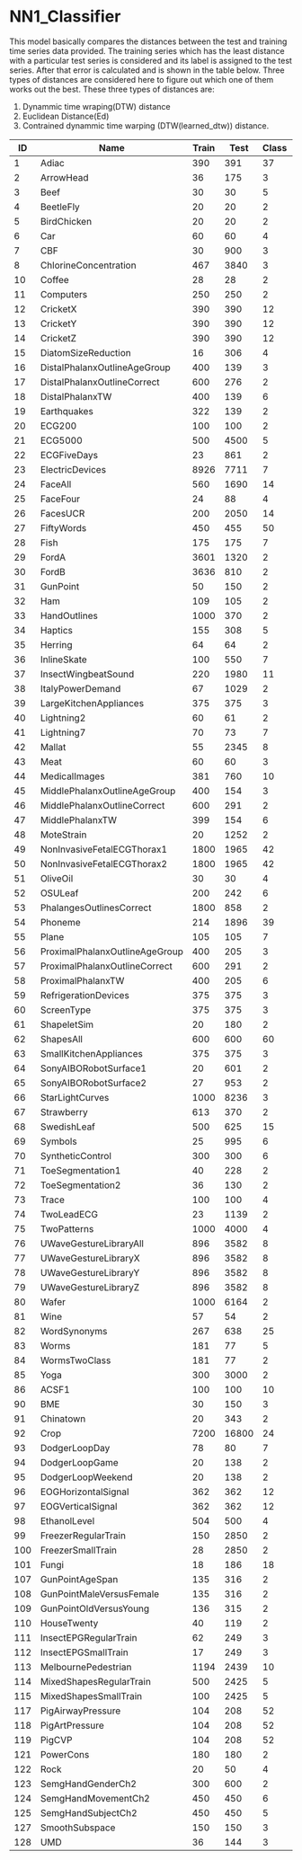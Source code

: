 # NN1_Classifier

This model basically compares the distances between the test and training time series data provided. The training series which has the least
distance with a particular test series is considered and its label is assigned to the test series. After that error is calculated and is shown in the table below.
Three types of distances are considered here to figure out which one of them works out the best. These three types of distances are:
1) Dynammic time wraping(DTW) distance
2) Euclidean Distance(Ed) 
3) Contrained dynammic time warping (DTW(learned_dtw)) distance.



| ID  |  Name |  Train | Test  | Class | Length | Ed | DTW((learned_w) | DTW(w=100) |
|-----|-------|--------|-------|-------|--------|----|-----------------|-------------|
|1	|Adiac	|390	|391	|37 | 	176 |	0.3887 |	0.3913 (3) |	0.3964 |
|2	|ArrowHead	|36|	175	|3|	251	|0.2000|	0.2000 (0)	|0.2971	|	
|3	|Beef|	30	|30|	5	|470	|0.3333	|0.3333 (0)	|0.3667	|
|4	|BeetleFly	|20|	20	|2|	512	|0.2500|	0.3000 (7)|	0.3000|	
|5	|BirdChicken	|20	|20	|2	|512	|0.4500	|0.3000 (6)	|0.2500|
|6	|	Car	|60	|60|	4	|577|	0.2667|	0.2333 (1)	|0.2667	|
|7	|CBF|	30	|900	|3	|128	|0.1478|	0.0044 (11)	|0.0033|
|8	|ChlorineConcentration	|467|	3840|	3	|166|	0.3500	|0.3500 (0)	|0.3516	|
|10	|	Coffee	|28|	28	|2	|286	|0.0000	|0.0000 (0)|	0.0000	|
|11	|Computers	|250	|250	|2	|720	|0.4240	|0.3800 (12)	|0.3000|
|12	|	CricketX	|390	|390	|12|	300	|0.4231|	0.2282 (10)	|0.2462|
|13	|CricketY	|390	|390	|12|	300|	0.4333|	0.2410 (17)|	0.2564|
|14	|	CricketZ	|390|	390|	12	|300	|0.4128	|0.2538 (5)	|0.2462	|
|15	|	DiatomSizeReduction	|16	|306|	4	|345|	0.0654	|0.0654 (0)	|0.0327|
|16	|	DistalPhalanxOutlineAgeGroup	|400	|139|	3	|80|	0.3741|	0.3741 (0)|	0.2302	|
|17	|	DistalPhalanxOutlineCorrect	|600	|276	|2	|80	|0.2826	|0.2754 (1)	|0.2826	|
|18	|DistalPhalanxTW	|400	|139	|6	|80|	0.3669	|0.3669 (0)|	0.4101	|
|19	|	Earthquakes	|322	|139|	2|	512	|0.2878|	0.2734 (6)|	0.2806	|
|20	| ECG200	|100	|100	|2|	96	|0.1200	|0.1200 (0)	|0.2300|
|21	|	ECG5000	|500	|4500|	5|	140	|0.0751|	0.0749 (1)|	0.0756	|
|22	|	ECGFiveDays|	23	|861	|2	|136|	0.2033	|0.2033 (0)	|0.2323	|
|23	|	ElectricDevices	|8926|	7711	|7|	96	|0.4492	|0.3806 (14)	|0.3988|	
|24	|FaceAll	|560	|1690|	14	|131	|0.2864|	0.1917 (3)|	0.1923|
|25	|	FaceFour|	24	|88|	4	|350	|0.2159	| 0.1136 (2)	|0.1705|
|26	|	FacesUCR	|200	|2050	|14	|131	|0.2307|	0.0878 (12)	|0.0951	|
|27	|FiftyWords	|450|	455	|50|	270	|0.3692|	 0.2418 (6)|	0.3099	|
|28	|	Fish|	175	|175	|7	|463|	0.2171	|0.1543 (4)	|0.1771	|
|29	|FordA	|3601|	1320|	2|	500|	0.3348	|0.3091 (1)|	0.4455	|
|30	|FordB	|3636	|810	|2|	500|	0.3938|	0.3926 (1)	|0.3802	|
|31	|	GunPoint	|50	|150	|2	|150|	0.0867	| 0.0867 (0)|	0.0933	|
|32	|Ham	|109|	105|	2	|431	|0.4000|	0.4000 (0)|	0.5333	|
|33 |HandOutlines	|1000|	370	|2|	2709	|0.1378	|0.1378 (0)	|0.1189	|
|34|Haptics	|155	|308|	5	|1092	|0.6299	|0.5877 (2)|	0.6234|	
|35	|	Herring	|64|	64	|2|	512|	0.4844	|0.4688 (5)|	0.4688|	
|36	|InlineSkate	|100|	550|	7	|1882	|0.6582	|0.6127 (14)|	0.6164	|
|37	|	InsectWingbeatSound	|220	|1980|	11	|256|	0.4384|	0.4152 (1)|	0.6449|
|38	|ItalyPowerDemand|	67	|1029|	2	|24|	0.0447	|0.0447 (0)	|0.0496	|
|39	|	LargeKitchenAppliances|	375|	375	|3	|720	|0.5067|	0.2053 (94)|	0.2053	|
|40	|	Lightning2|	60	|61	|2	|637	|0.2459	|0.1311 (6)	|0.1311|
|41	|	Lightning7|	70	|73|	7	|319	|0.4247	|0.2877 (5)	|0.2740	|
|42	|	Mallat|	55	|2345|	8	|1024	|0.0857	|0.0857 (0)	|0.0661	|
|43	|	Meat	|60|	60	|3	|448	|0.0667|	0.0667 (0)|	0.0667|	
|44	|	MedicalImages	|381	|760	|10	|99|	0.3158	|0.2526 (20)	|0.2632|
|45	|	MiddlePhalanxOutlineAgeGroup	|400	|154	|3|	80	|0.4805|	0.4805 (0)| 	0.5000|
|46	|	MiddlePhalanxOutlineCorrect	|600	|291	|2|	80	|0.2337|	0.2337 (0)|	0.3024	|
|47	|	MiddlePhalanxTW	|399|	154|	6|	80	|0.4870|	0.4935 (3)	|0.4935|
|48	|	MoteStrain	|20	|1252	|2|	84	|0.1214	|0.1342 (1)	|0.1653	|
|49	|	NonInvasiveFetalECGThorax1	|1800	|1965|	42	|750	|0.1710|	0.1893 (1)	|0.2097|
|50	|NonInvasiveFetalECGThorax2	|1800	|1965	|42|	750	|0.1201	|0.1290 (1)	|0.1354	|
|51	|	OliveOil	|30	|30	|4	|570	|0.1333	|0.1333 (0)|	0.1667	|
|52	|	OSULeaf	|200	|242	|6	|427	|0.4793	|0.3884 (7)|	0.4091	|
|53	|	PhalangesOutlinesCorrect	|1800	|858|	2	|80	|0.2389	|0.2389 (0)|	0.2716|
|54	|	Phoneme	|214|	1896	|39|	1024	|0.8908	|0.7727 (14)|	0.7716	|
|55	|	Plane	|105|	105|	7|	144	|0.0381	|0.0000 (5)	|0.0000|
|56	|	ProximalPhalanxOutlineAgeGroup	|400	|205	|3|	80	|0.2146	|0.2146 (0)	|0.1951	|
|57	|	ProximalPhalanxOutlineCorrect	|600	|291	|2	|80|	0.1924|	0.2096 (1)	|0.2165|
|58	|	ProximalPhalanxTW	|400	|205	|6|	80	|0.2927	|0.2439 (2)|	0.2439|
|59	|	RefrigerationDevices|	375	|375|	3	|720	|0.6053	|0.5600 (8)	|0.5360	|
|60	|	ScreenType	|375	|375	|3	|720	|0.6400	|0.5893 (17)	|0.6027	|
|61	|	ShapeletSim|	20	|180	|2	|500	|0.4611|	0.3000 (3)	|0.3500	|
|62	|	ShapesAll|	600	|600	|60	|512	|0.2483|	0.1980 (4)	|0.2317	|
|63	|	SmallKitchenAppliances|	375|	375	|3|	720	|0.6587	|0.3280 (15)	|0.3573	|
|64	|	SonyAIBORobotSurface1	|20	|601	|2	|70	|0.3045|	0.3045 (0)|	0.2745	|
|65	|	SonyAIBORobotSurface2|	27	|953	|2	|65|	0.1406	|0.1406 (0)|	0.1689|	
|66	|StarLightCurves|	1000	|8236|	3	|1024|	0.1512	|0.0947 (16)|	0.0934	|
|67	|	Strawberry|	613	|370|	2	|235	|0.0541|	0.0541 (0)	|0.0595	|
|68	|SwedishLeaf|	500|	625|	15	|128	|0.2112	|0.1536 (2)|	0.2080	|
|69	|	Symbols|	25	|995|	6	|398	|0.1005|	0.0623 (8)	|0.0503|	
|70	|	SyntheticControl	|300|	300	|6	|60	|0.1200|	0.0167 (6)	|0.0067|
|71	|	ToeSegmentation1	|40|	228	|2	|277	|0.3202|	0.2500 (8)	|0.2281|	
|72	|ToeSegmentation2	|36	|130	|2	|343	|0.1923	|0.0923 (5)	|0.1615|	
|73	|	Trace |	100	|100	|4|	275	|0.2400	|0.0100 (3)|	0.0000	|
|74	|TwoLeadECG	|23	|1139	|2	|82|	0.2529	|0.1317 (4)|	0.0957	|
|75	|TwoPatterns	|1000	|4000	|4	|128|	0.0932	|0.0015 (4)|	0.0000|	
|76	|	UWaveGestureLibraryAll	|896|	3582	|8	|945	|0.0519	|0.0343 (4)|	0.1083	|
|77	|	UWaveGestureLibraryX	|896	|3582	|8	|315	|0.2607	|0.2267 (4)|	0.2725|	
|78	|	UWaveGestureLibraryY	|896	|3582|	8|	315|	0.3384	|0.3009 (4)|	0.3660	|
|79	|	UWaveGestureLibraryZ	|896|	3582	|8	|315	|0.3504|	0.3222 (6)	|0.3417|	
|80|	Wafer	|1000	|6164	|2	|152	|0.0045|0.0045 (1)	|0.0201	|
|81	|	Wine	|57|	54	|2	|234|	0.3889	|0.3889 (0)|	0.4259	|
|82	|	WordSynonyms	|267	|638|	25	|270	|0.3824	|0.2618 (9)	|0.3511|
|83	|	Worms	|181	|77	|5	|900	|0.5455	|0.4675 (9)|	0.4156	|
|84	|	WormsTwoClass	|181|	77	|2	|900	|0.3896|	0.4156 (7)|	0.3766|
|85	|	Yoga	|300	|3000|	2	|426	|0.1697	|0.1560 (7)|	0.1637	|
|86	|	ACSF1	|100	|100|	10	|1460|	0.4600|	0.3800 (4)	|0.3600	|
|90	|	BME	|30|	150|	3	|128	|0.1667	|0.0200 (4)	|0.1000	|
|91	|	Chinatown	|20|	343	|2	|24|	0.0466	|0.0466 (0)	|0.0437	|
|92	|	Crop|	7200	|16800	|24|	46	|0.2883	|0.2883 (0)|	0.3348	|
|93	|DodgerLoopDay	|78|	80	|7	|288	|0.4500	|0.4125 (1)	|0.5000	|
|94	|	DodgerLoopGame|	20	|138	|2	|288	|0.1159	|0.0725 (1)|	0.1232|
|95	|	DodgerLoopWeekend|	20	|138|	2	|288	|0.0145	|0.0217 (1)|	0.0507|
|96	|EOGHorizontalSignal	|362	|362	|12	|1250	|0.5829	|0.5249 (1)	|0.4972	|
|97	|EOGVerticalSignal	|362	|362|	12	|1250|	0.5580	|0.5249 (2)	|0.5525	|
|98	|	EthanolLevel	|504|	500	|4	|1751	|0.7260	|0.7180 (1)	|0.7240	|
|99	|	FreezerRegularTrain|	150	|2850	|2	|301	|0.1951	|0.0930 (1)	|0.1011	|
|100	|	FreezerSmallTrain	|28	|2850|	2	|301	|0.3242|	0.3242 (0)	|0.2411	|
|101	|	Fungi|	18	|186|	18	|201	|0.1774|	0.1774 (0)	|0.1613	|
|107	|	GunPointAgeSpan	|135	|316	|2	|150	|0.1013	|0.0348 (3)	|0.0823	|
|108	|	GunPointMaleVersusFemale	|135	|316	|2|	150	|0.0253	|0.0253 (0)|	0.0032	|
|109	|	GunPointOldVersusYoung	|136|	315	|2	|150	|0.0476	|0.0349 (4)	|0.1619	|
|110	|	HouseTwenty|	40	|119|	2	|2000|	0.3361	|0.0588 (33)|	0.0756	|
|111	|	InsectEPGRegularTrain	|62	|249	|3	|601|	0.3213|	0.1727 (11)|	0.1285	|
|112	| InsectEPGSmallTrain	|17	|249	|3	|601|	0.3373|	0.3052 (1)	|0.2651|
|113	|	MelbournePedestrian	|1194|	2439	|10|	24	|0.1525	|0.1845 (1)	|0.2091	|
|114	|	MixedShapesRegularTrain|	500	|2425	|5|	1024	|0.1027	|0.0911 (4)	|0.1584	|
|115	|	MixedShapesSmallTrain|	100	|2425|	5|	1024	|0.1645	|0.1674 (7)|	0.2202|
|117	|	PigAirwayPressure	|104	|208|	52	|2000|	0.9423	|0.9038 (1)|	0.8942	|
|118	|	PigArtPressure	|104	|208	|52	|2000|	0.8750	|0.8029 (1)|	0.7548|
|119	|	PigCVP	|104	|208	|52	|2000	|0.9183	|0.8413 (11)	|0.8462	|0.9808|
|121	|	PowerCons	|180	|180|	2	|144	|0.0667	|0.0778 (3)|	0.1222	|
|122	|	Rock	|20|	50	|4	|2844	|0.1600|	0.1600 (0)|	0.4000|
|123	|	SemgHandGenderCh2|	300	|600	|2	|1500|	0.2383	|0.1550 (1)	|0.1983	|
|124	|	SemgHandMovementCh2	|450	|450	|6	|1500	|0.6311|	0.3622 (1)	|0.4156|
|125	|	SemgHandSubjectCh2	|450	|450	|5	|1500	|0.5956	|0.2000 (3)	|0.2733	|
|127	|	SmoothSubspace	|150|	150	|3|	15	|0.0933	|0.0533 (1)|	0.1733	|
|128	|UMD	|36	|144	|3	|150	|0.2361	|0.0278 (6)	|0.0069|
